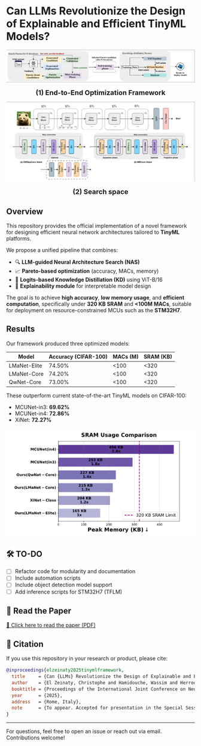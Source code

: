 # Can LLMs Revolutionize the Design of Explainable and Efficient TinyML Models?

![Search process](imgs/process.png)

<p align="center"><strong><span style="font-size:18px">(1) End-to-End Optimization Framework</span></strong></p>

![Search space](imgs/space.png)

<p align="center"><strong><span style="font-size:18px">(2) Search space</span></strong></p>


## Overview
This repository provides the official implementation of a novel framework for designing efficient neural network architectures tailored to **TinyML** platforms.

We propose a unified pipeline that combines:

- 🔍 **LLM-guided Neural Architecture Search (NAS)**
- 📈 **Pareto-based optimization** (accuracy, MACs, memory)
- 🧠 **Logits-based Knowledge Distillation (KD)** using ViT-B/16
- 💬 **Explainability module** for interpretable model design

The goal is to achieve **high accuracy**, **low memory usage**, and **efficient computation**, specifically under **320 KB SRAM** and **<100M MACs**, suitable for deployment on resource-constrained MCUs such as the **STM32H7**.

## Results
Our framework produced three optimized models:

| Model         | Accuracy (CIFAR-100) | MACs (M) | SRAM (KB) |
|---------------|-----------------------|----------|-----------|
| LMaNet-Elite  | 74.50%                | <100     | <320      |
| LMaNet-Core   | 74.20%                | <100     | <320      |
| QwNet-Core    | 73.00%                | <100     | <320      |

These outperform current state-of-the-art TinyML models on CIFAR-100:

- MCUNet-in3: **69.62%**
- MCUNet-in4: **72.86%**
- XiNet: **72.27%**

![Search process](imgs/peaksram.png)

## 🛠️ TO-DO
- [ ] Refactor code for modularity and documentation
- [ ] Include automation scripts
- [ ] Include object detection model support
- [ ] Add inference scripts for STM32H7 (TFLM)

## 📄 Read the Paper

[🔗 Click here to read the paper (PDF)](https://github.com/christophezei/llm-nas-kd-explainability/blob/main/main.pdf)

## 📄 Citation
If you use this repository in your research or product, please cite:

```bibtex
@inproceedings{elzeinaty2025tinymlframework,
  title     = {Can {LLMs} Revolutionize the Design of Explainable and Efficient TinyML Models?},
  author    = {El Zeinaty, Christophe and Hamidouche, Wassim and Herrou, Glenn and Menard, Daniel and Debbah, Merouane},
  booktitle = {Proceedings of the International Joint Conference on Neural Networks (IJCNN)},
  year      = {2025},
  address   = {Rome, Italy},
  note      = {To appear. Accepted for presentation in the Special Session on TinyML.},
}
```

---

For questions, feel free to open an issue or reach out via email. Contributions welcome!
